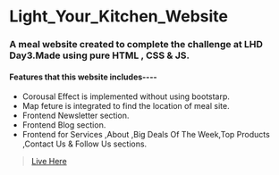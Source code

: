 # Light_Your_Kitchen_Website
### A meal website created to complete the challenge at LHD Day3.Made using pure HTML , CSS & JS.
#### Features that this website includes----
-  Corousal Effect is implemented without using bootstarp.
-  Map feture is integrated to find the location of meal site.
-  Frontend Newsletter section. 
-  Frontend Blog section.
-  Frontend for Services ,About ,Big Deals Of The Week,Top Products ,Contact Us & Follow Us sections.
>
>[Live Here](https://anjali1361.github.io/Light_Your_Kitchen_Website)
